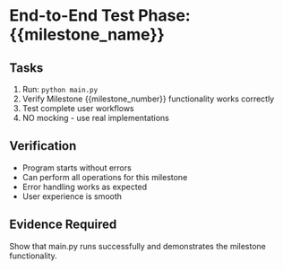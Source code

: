 # End-to-End Test Phase: {{milestone_name}}

## Tasks
1. Run: `python main.py`
2. Verify Milestone {{milestone_number}} functionality works correctly
3. Test complete user workflows
4. NO mocking - use real implementations

## Verification
- Program starts without errors
- Can perform all operations for this milestone
- Error handling works as expected
- User experience is smooth

## Evidence Required
Show that main.py runs successfully and demonstrates the milestone functionality.